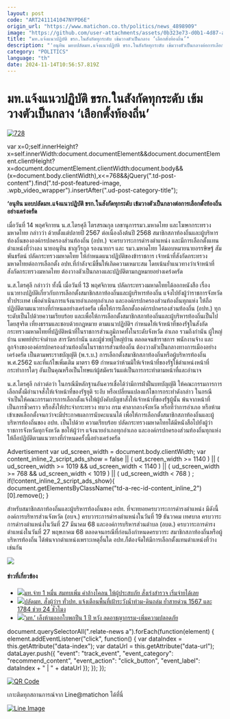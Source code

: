 ```yaml
---
layout: post
code: "ART2411141047NYPD6E"
origin_url: "https://www.matichon.co.th/politics/news_4898909"
image: "https://github.com/user-attachments/assets/0b323e73-d0b1-4d87-a97e-64efcba06d95"
title: "มท.แจ้งแนวปฏิบัติ ขรก.ในสังกัดทุกระดับ เข้มวางตัวเป็นกลาง ‘เลือกตั้งท้องถิ่น’"
description: "'อนุทิน มอบปลัดมท.แจ้งแนวปฏิบัติ ขรก.ในสังกัดทุกระดับ เข้มวางตัวเป็นกลางต่อการเลือกตั้งท้องถิ่นอย่างเคร่งครัด"
category: "POLITICS"
language: "th"
date: 2024-11-14T10:56:57.819Z
---
```


# มท.แจ้งแนวปฏิบัติ ขรก.ในสังกัดทุกระดับ เข้มวางตัวเป็นกลาง ‘เลือกตั้งท้องถิ่น’

[![](https://www.matichon.co.th/wp-content/uploads/2024/11/728-182.jpg "728")](https://www.matichon.co.th/wp-content/uploads/2024/11/728-182.jpg)

var x=0;self.innerHeight?x=self.innerWidth:document.documentElement&&document.documentElement.clientHeight?x=document.documentElement.clientWidth:document.body&&(x=document.body.clientWidth),x<=768&&jQuery(".td-post-content").find(".td-post-featured-image, .wpb\_video\_wrapper").insertAfter(".ud-post-category-title");

**‘อนุทิน มอบปลัดมท.แจ้งแนวปฏิบัติ ขรก.ในสังกัดทุกระดับ เข้มวางตัวเป็นกลางต่อการเลือกตั้งท้องถิ่นอย่างเคร่งครัด**

เมื่อวันที่ 14 พฤศจิกายน น.ส.ไตรศุลี ไตรสรณกุล เลขานุการรมว.มหาดไทย และโฆษกกระทรวงมหาดไทย กล่าวว่า ด้วยตั้งแต่ปลายปี 2567 ต่อเนื่องถึงต้นปี 2568 สมาชิกสภาท้องถิ่นและผู้บริหารท้องถิ่นขององค์กรปกครองส่วนท้องถิ่น (อปท.) จะครบวาระการดำรงตำแหน่ง และมีการเลือกตั้งแทนตำแหน่งที่ว่างลง นายอนุทิน ชาญวีรกูล รองนายกฯ และ รมว.มหาดไทย ได้มอบหมายนายอรรษิษฐ์ สัมพันธรัตน์ ปลัดกระทรวงมหาดไทย ให้กำหนดแนวปฏิบัติของข้าราชการ เจ้าหน้าที่สังกัดกระทรวงมหาดไทยต่อการเลือกตั้ง อปท.ที่กำลังจะมีขึ้นให้เกิดความเหมาะสม โดยเน้นย้ำแนวทางว่าเจ้าหน้าที่สังกัดกระทรวงมหาดไทย ต้องวางตัวเป็นกลางและปฏิบัติตามกฎหมายอย่างเคร่งครัด

น.ส.ไตรศุลี กล่าวว่า ทั้งนี้ เมื่อวันที่ 13 พฤศจิกายน ปลัดกระทรวงมหาดไทยได้ออกหนังสือ เรื่อง แนวทางปฏิบัติเกี่ยวกับการเลือกตั้งสมาชิกสภาท้องถิ่นและผู้บริหารท้องถิ่น แจ้งไปยังผู้ว่าราชการจังหวัดทั่วประเทศ เพื่อดำเนินการแจ้งนายอำเภอทุกอำเภอ และองค์กรปกครองส่วนท้องถิ่นทุกแห่ง ให้ถือปฏิบัติตามแนวทางที่กำหนดอย่างเคร่งครัด เพื่อให้การเลือกตั้งองค์กรปกครองส่วนท้องถิ่น (อปท.) ทุกระดับเป็นไปด้วยความเรียบร้อย และเพื่อให้การเลือกตั้งสมาชิกสภาท้องถิ่นและผู้บริหารท้องถิ่นเป็นไปโดยสุจริต เที่ยงธรรมและชอบด้วยกฎหมาย ตามแนวปฏิบัติฯ กำหนดให้เจ้าหน้าที่ของรัฐในสังกัดกระทรวงมหาดไทยที่ปฏิบัติหน้าที่ในราชการส่วนภูมิภาคทั้งในระดับจังหวัด อำเภอ รวมถึงกำนัน ผู้ใหญ่บ้าน แพทย์ประจำตำบล สารวัตรกำนัน และผู้ช่วยผู้ใหญ่บ้าน ตลอดจนข้าราชการ พนักงานจ้าง และลูกจ้างขององค์กรปกครองส่วนท้องถิ่นในราชการส่วนท้องถิ่น ต้องวางตัวเป็นกลางทางการเมืองอย่างเคร่งครัด เป็นตามพระราชบัญญัติ (พ.ร.บ.) การเลือกตั้งสมาชิกสภาท้องถิ่นหรือผู้บริหารท้องถิ่น พ.ศ.2562 และที่แก้ไขเพิ่มเติม มาตรา 69 กำหนดว่าห้ามมิให้เจ้าหน้าที่ของรัฐใช้ตำแหน่งหน้าที่กระทำการใดๆ อันเป็นคุณหรือเป็นโทษแก่ผู้สมัครเว้นแต่เป็นการกระทำตามหน้าที่และอำนาจ

น.ส.ไตรศุลี กล่าวต่อว่า ในกรณีมีหลักฐานอันควรเชื่อได้ว่ามีการฝ่าฝืนบทบัญญัติ ให้คณะกรรมการการเลือกตั้งมีอำนาจสั่งให้เจ้าหน้าที่ของรัฐยุติ ระงับ หรือเปลี่ยนแปลงแก้ไขการกระทำดังกล่าว ในกรณีจำเป็นให้คณะกรรมการการเลือกตั้งแจ้งให้ผู้บังคับบัญชาสั่งให้เจ้าหน้าที่ของรัฐผู้นั้น พ้นจากหน้าที่เป็นการชั่วคราว หรือสั่งให้ประจำกระทรวง ทบวง กรม ศาลากลางจังหวัด หรือที่ว่าการอำเภอ หรือห้ามเข้าเขตเลือกตั้งจนกว่าจะมีประกาศผลการนับคะแนนได้ เพื่อให้การเลือกตั้งสมาชิกสภาท้องถิ่นและผู้บริหารท้องถิ่นของ อปท. เป็นไปด้วย ความเรียบร้อย ปลัดกระทรวงมหาดไทยได้มีหนังสือไปยังผู้ว่าราชการจังหวัดทุกจังหวัด ขอให้ผู้ว่าฯ แจ้งนายอำเภอทุกอำเภอ และองค์กรปกครองส่วนท้องถิ่นทุกแห่ง ให้ถือปฏิบัติตามแนวทางที่กำหนดครั้งนี้อย่างเคร่งครัด

Advertisement var ud\_screen\_width = document.body.clientWidth; var content\_inline\_2\_script\_ads\_show = false || ( ud\_screen\_width >= 1140 ) || ( ud\_screen\_width >= 1019 && ud\_screen\_width < 1140 ) || ( ud\_screen\_width >= 768 && ud\_screen\_width < 1019 ) || ( ud\_screen\_width < 768 ) ; if(!content\_inline\_2\_script\_ads\_show){ document.getElementsByClassName("td-a-rec-id-content\_inline\_2")\[0\].remove(); }

สำหรับสมาชิกสภาท้องถิ่นและผู้บริหารท้องถิ่นของ อปท. ที่จะทยอยครบวาระการดำรงตำแหน่ง มีดังนี้ องค์การบริหารส่วนจังหวัด (อบจ.) ครบวาระการดำรงตำแหน่งในวันที่ 19 ธันวาคม เทศบาล ครบวาระการดำรงตำแหน่งในวันที่ 27 มีนาคม 68 และองค์การบริหารส่วนตำบล (อบต.) ครบวาระการดำรงตำแหน่งในวันที่ 27 พฤษภาคม 68 ตลอดจนกรณีที่ก่อนถึงกำหนดครบวาระ สมาชิกสภาท้องถิ่นหรือผู้บริหารท้องถิ่น ได้พ้นจากตำแหน่งเพราะเหตุอื่นใด อปท.ก็ต้องจัดให้มีการเลือกตั้งแทนตำแหน่งที่ว่างเช่นกัน

![](https://www.matichon.co.th/wp-content/uploads/2024/11/S__177578232_0-722x1024.jpg)

#### ข่าวที่เกี่ยวข้อง

*   [![](https://www.matichon.co.th/wp-content/uploads/2024/10/S__18895544.jpg)มท.จ่าย 1 หมื่น สมทบเพิ่ม ค่าล้างโคลน ให้ผู้ประสบภัย สั่งเร่งสำรวจ เริ่มจ่ายได้เลย](https://www.matichon.co.th/politics/news_4834811)
*   [![](https://www.matichon.co.th/wp-content/uploads/2024/09/728-147.jpg)ปลัดมท. สั่งผู้ว่าฯ ทั่วปท. แจ้งเตือนพื้นที่เฝ้าระวังน้ำท่วม-ดินถล่ม ย้ำสายด่วน 1567 และ 1784 ช่วย 24 ชั่วโมง](https://www.matichon.co.th/politics/news_4792396)
*   [![](https://www.matichon.co.th/wp-content/uploads/2023/11/ห้ามออกใบพกปืน1.jpg)‘มท.’ เล็งห้ามออกใบพกปืน 1 ปี หวัง ลดอาชญากรรม-เพิ่มความปลอดภัย](https://www.matichon.co.th/politics/news_4294536)

document.querySelectorAll(".relate-news a").forEach(function(element) { element.addEventListener("click", function() { var dataIndex = this.getAttribute("data-index"); var dataUrl = this.getAttribute("data-url"); dataLayer.push({ "event": "track\_event", "event\_category": "recommend\_content", "event\_action": "click\_button", "event\_label": dataIndex + " | " + dataUrl }); }); });

[![QR Code](https://www.matichon.co.th/wp-content/uploads/2023/07/wob1371z.jpg)](https://lin.ee/ht0nDxX)

เกาะติดทุกสถานการณ์จาก Line@matichon ได้ที่นี่

[![Line Image](https://www.matichon.co.th/wp-content/uploads/2023/07/th.png)](https://lin.ee/ht0nDxX)